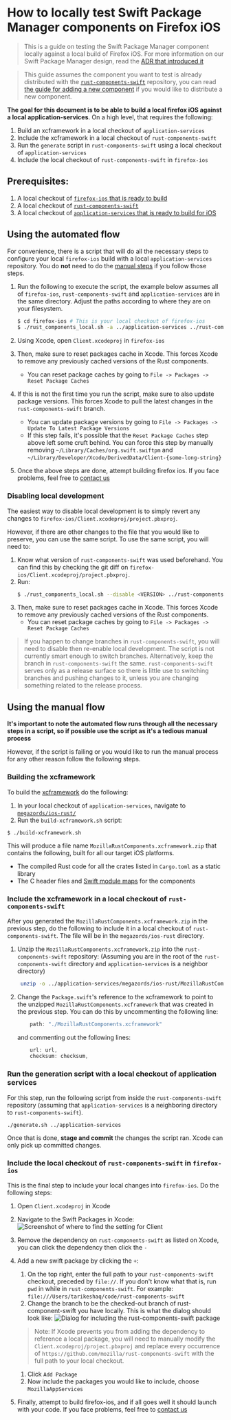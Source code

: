 # How to locally test Swift Package Manager components on Firefox iOS
> This is a guide on testing the Swift Package Manager component locally against a local build of Firefox iOS. For more information on our Swift Package Manager design, read the [ADR that introduced it](../adr/0003-swift-packaging.md)

> This guide assumes the component you want to test is already distributed with the [`rust-components-swift`](https://github.com/mozilla/rust-components-swift) repository, you can read [the guide for adding a new component](./adding-a-new-component.md#including-the-component-in-the-swift-package-manager-megazord) if you would like to distribute a new component.


**The goal for this document is to be able to build a local firefox iOS against a local application-services**. On a high level, that requires the following:

1. Build an xcframework in a local checkout of `application-services`
1. Include the xcframework in a local checkout of `rust-components-swift`
1. Run the `generate` script in `rust-components-swift` using a local checkout of `application-services`
1. Include the local checkout of `rust-components-swift` in `firefox-ios`


## Prerequisites:
1. A local checkout of [`firefox-ios` that is ready to build](https://github.com/mozilla-mobile/firefox-ios#building-the-code)
1. A local checkout of [`rust-components-swift`](https://github.com/mozilla/rust-components-swift)
1. A local checkout of [`application-services` that is ready to build for iOS](../building.md#building-for-firefox-ios)

## Using the automated flow
For convenience, there is a script that will do all the necessary steps to configure your local `firefox-ios` build with a local `application-services` repository. You do **not** need to do the [manual steps](#using-the-manual-flow) if you follow those steps.

1. Run the following to execute the script, the example below assumes all of `firefox-ios`, `rust-components-swift` and `application-services` are in the same directory. Adjust the paths according to where they are on your filesystem.

    ```bash
    $ cd firefox-ios # This is your local checkout of firefox-ios
    $ ./rust_components_local.sh -a ../application-services ../rust-components-swift
    ```

1. Using Xcode, open `Client.xcodeproj` in `firefox-ios`

1. Then, make sure to reset packages cache in Xcode. This forces Xcode to remove any previously cached versions of the Rust components.
    - You can reset package caches by going to `File -> Packages -> Reset Package Caches`
1. If this is not the first time you run the script, make sure to also update package versions. This forces Xcode to pull the latest changes in the `rust-components-swift` branch.
    - You can update package versions by going to `File -> Packages -> Update To Latest Package Versions`
    - If this step fails, it's possible that the `Reset Package Caches` step above left some cruft behind. You can force this step by manually removing  `~/Library/Caches/org.swift.swiftpm` and `~/Library/Developer/Xcode/DerivedData/Client-{some-long-string}`
1. Once the above steps are done, attempt building firefox ios. If you face problems, feel free to [contact us](../index.md#contact-us)

### Disabling local development
The easiest way to disable local development is to simply revert any changes to `firefox-ios/Client.xcodeproj/project.pbxproj`.

However, if there are other changes to the file that you would like to preserve, you can use the same script. To use the same script, you will need to:
1. Know what version of `rust-components-swift` was used beforehand. You can find this by checking the git diff on `firefox-ios/Client.xcodeproj/project.pbxproj`.
1. Run:
    ```bash
    $ ./rust_components_local.sh --disable <VERSION> ../rust-components-swift
    ```
1. Then, make sure to reset packages cache in Xcode. This forces Xcode to remove any previously cached versions of the Rust components.
    - You can reset package caches by going to `File -> Packages -> Reset Package Caches`


> If you happen to change branches in `rust-components-swift`, you will need to disable then re-enable local development. The script is not currently smart enough to switch branches. Alternatively, keep the branch in `rust-components-swift` the same. `rust-components-swift` serves only as a release surface so there is little use to switching branches and pushing changes to it, unless you are changing something related to the release process.

## Using the manual flow
**It's important to note the automated flow runs through all the necessary steps in a script, so if possible use the script as it's a tedious manual process**

However, if the script is failing or you would like to run the manual process for any other reason follow the following steps.

### Building the xcframework
To build the [xcframework](https://developer.apple.com/documentation/swift_packages/distributing_binary_frameworks_as_swift_packages) do the following:
1. In your local checkout of `application-services`, navigate to [`megazords/ios-rust/`](https://github.com/mozilla/application-services/tree/main/megazords/ios-rust)
1. Run the `build-xcframework.sh` script: 
```bash
$ ./build-xcframework.sh
```
This will produce a file name `MozillaRustComponents.xcframework.zip` that contains the following, built for all our target iOS platforms.
- The compiled Rust code for all the crates listed in `Cargo.toml` as a static library
- The C header files and [Swift module maps](https://clang.llvm.org/docs/Modules.html) for the components

### Include the xcframework in a local checkout of `rust-components-swift`
After you generated the `MozillaRustComponents.xcframework.zip` in the previous step, do the following to include it in a local checkout of `rust-components-swift`. The file will be in the `megazords/ios-rust` directory.
1. Unzip the `MozillaRustComponents.xcframework.zip` into the `rust-components-swift` repository: (Assuming you are in the root of the `rust-components-swift` directory and `application-services` is a neighbor directory)
    ```sh
     unzip -o ../application-services/megazords/ios-rust/MozillaRustComponents.xcframework.zip -d .
    ```
1. Change the `Package.swift`'s reference to the xcframework to point to the unzipped `MozillaRustComponents.xcframework` that was created in the previous step. You can do this by uncommenting the following line:
    ```swift
        path: "./MozillaRustComponents.xcframework"
    ```
    and commenting out the following lines:
    ```swift
        url: url,
        checksum: checksum,
    ```

### Run the generation script with a local checkout of application services
For this step, run the following script from inside the `rust-components-swift` repository (assuming that `application-services` is a neighboring directory to `rust-components-swift`).

```sh
./generate.sh ../application-services
```
Once that is done, **stage and commit** the changes the script ran. Xcode can only pick up committed changes.

### Include the local checkout of `rust-components-swift` in `firefox-ios`
This is the final step to include your local changes into `firefox-ios`. Do the following steps:
1. Open `Client.xcodeproj` in Xcode
1. Navigate to the Swift Packages in Xcode:
![Screenshot of where to find the setting for Client](./img/xcode-client-package-settings.png)
1. Remove the dependency on `rust-components-swift` as listed on Xcode, you can click the dependency then click the `-`
1. Add a new swift package by clicking the `+`:

    1. On the top right, enter the full path to your `rust-components-swift` checkout, preceded by `file://`. If you don't know what that is, run `pwd` in while in `rust-components-swift`. For example: `file:///Users/tarikeshaq/code/rust-components-swift`
    1. Change the branch to be the checked-out branch of rust-component-swift you have locally. This is what the dialog should look like:
    ![Dialog for including the `rust-components-swift` package](./img/xcode-include-packages-firefox-ios.png)
    > Note: If Xcode prevents you from adding the dependency to reference a local package, you will need to manually modify the `Client.xcodeproj/project.pbxproj` and replace every occurrence of `https://github.com/mozilla/rust-components-swift` with the full path to your local checkout.
    1. Click `Add Package`
    1. Now include the packages you would like to include, choose `MozillaAppServices`
1. Finally, attempt to build firefox-ios, and if all goes well it should launch  with your code. If you face problems, feel free to [contact us](../index.md#contact-us)


